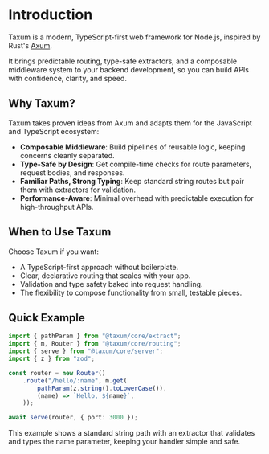 # Introduction

Taxum is a modern, TypeScript-first web framework for Node.js, inspired by Rust's
[Axum](https://github.com/tokio-rs/axum).

It brings predictable routing, type-safe extractors, and a composable middleware system to your backend development, so
you can build APIs with confidence, clarity, and speed.

## Why Taxum?

Taxum takes proven ideas from Axum and adapts them for the JavaScript and TypeScript ecosystem:

- **Composable Middleware**: Build pipelines of reusable logic, keeping concerns cleanly separated.
- **Type-Safe by Design**: Get compile-time checks for route parameters, request bodies, and responses.
- **Familiar Paths, Strong Typing**: Keep standard string routes but pair them with extractors for validation.
- **Performance-Aware**: Minimal overhead with predictable execution for high-throughput APIs.

## When to Use Taxum

Choose Taxum if you want:

- A TypeScript-first approach without boilerplate.
- Clear, declarative routing that scales with your app.
- Validation and type safety baked into request handling.
- The flexibility to compose functionality from small, testable pieces.

## Quick Example

```ts
import { pathParam } from "@taxum/core/extract";
import { m, Router } from "@taxum/core/routing";
import { serve } from "@taxum/core/server";
import { z } from "zod";

const router = new Router()
    .route("/hello/:name", m.get(
        pathParam(z.string().toLowerCase()),
        (name) => `Hello, ${name}`,
    ));

await serve(router, { port: 3000 });
```

This example shows a standard string path with an extractor that validates and types the name parameter, keeping your
handler simple and safe.

